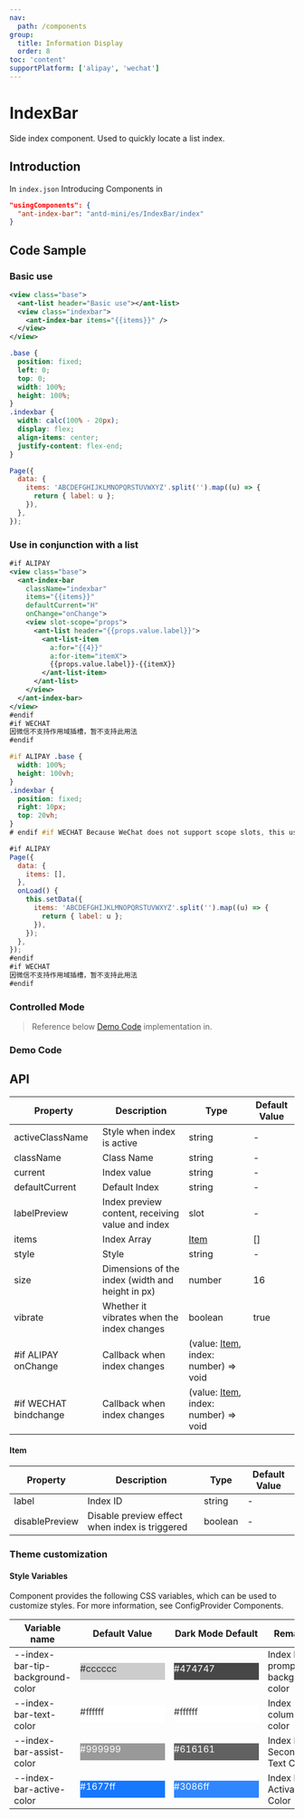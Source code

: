 ```yaml
---
nav:
  path: /components
group:
  title: Information Display
  order: 8
toc: 'content'
supportPlatform: ['alipay', 'wechat']
---
```


# IndexBar

Side index component. Used to quickly locate a list index.

## Introduction

In `index.json` Introducing Components in

```json
"usingComponents": {
  "ant-index-bar": "antd-mini/es/IndexBar/index"
}
```

## Code Sample

### Basic use

```xml
<view class="base">
  <ant-list header="Basic use"></ant-list>
  <view class="indexbar">
    <ant-index-bar items="{{items}}" />
  </view>
</view>
```

```css
.base {
  position: fixed;
  left: 0;
  top: 0;
  width: 100%;
  height: 100%;
}
.indexbar {
  width: calc(100% - 20px);
  display: flex;
  align-items: center;
  justify-content: flex-end;
}
```

```js
Page({
  data: {
    items: 'ABCDEFGHIJKLMNOPQRSTUVWXYZ'.split('').map((u) => {
      return { label: u };
    }),
  },
});
```

### Use in conjunction with a list

```xml
#if ALIPAY
<view class="base">
  <ant-index-bar
    className="indexbar"
    items="{{items}}"
    defaultCurrent="H"
    onChange="onChange">
    <view slot-scope="props">
      <ant-list header="{{props.value.label}}">
        <ant-list-item
          a:for="{{4}}"
          a:for-item="itemX">
          {{props.value.label}}-{{itemX}}
        </ant-list-item>
      </ant-list>
    </view>
  </ant-index-bar>
</view>
#endif
#if WECHAT
因微信不支持作用域插槽，暂不支持此用法
#endif
```

```css
#if ALIPAY .base {
  width: 100%;
  height: 100vh;
}
.indexbar {
  position: fixed;
  right: 10px;
  top: 20vh;
}
# endif #if WECHAT Because WeChat does not support scope slots, this usage is temporarily not supported# endif;
```

```js
#if ALIPAY
Page({
  data: {
    items: [],
  },
  onLoad() {
    this.setData({
      items: 'ABCDEFGHIJKLMNOPQRSTUVWXYZ'.split('').map((u) => {
        return { label: u };
      }),
    });
  },
});
#endif
#if WECHAT
因微信不支持作用域插槽，暂不支持此用法
#endif
```

### Controlled Mode

> Reference below [Demo Code](#demo-代码) implementation in.

### Demo Code

<code src='../../demo/pages/IndexBar/index'></code>

## API

| Property                   | Description                              | Type                                          | Default Value |
| ---------------------- | --------------------------------- | --------------------------------------------- | ------ |
| activeClassName        | Style when index is active                  | string                                        | -      |
| className              | Class Name                              | string                                        | -      |
| current                | Index value                            | string                                        | -      |
| defaultCurrent         | Default Index                          | string                                        | -      |
| labelPreview           | Index preview content, receiving value and index | slot                                          | -      |
| items                  | Index Array                          | [Item](#item)                                 | []     |
| style                  | Style                              | string                                        | -      |
| size                   | Dimensions of the index (width and height in px)       | number                                        | 16     |
| vibrate                | Whether it vibrates when the index changes                | boolean                                       | true   |
| #if ALIPAY onChange    | Callback when index changes                  | (value: [Item](#item), index: number) => void |
| #if WECHAT bindchange | Callback when index changes                  | (value: [Item](#item), index: number) => void |

#### Item

| Property           | Description                     | Type    | Default Value |
| -------------- | ------------------------ | ------- | ------ |
| label          | Index ID                 | string  | -      |
| disablePreview | Disable preview effect when index is triggered | boolean | -      |

### Theme customization

#### Style Variables

Component provides the following CSS variables, which can be used to customize styles. For more information, see ConfigProvider Components.

| Variable name                           | Default Value                                                                                            | Dark Mode Default                                                                                    | Remarks               |
| -------------------------------- | ------------------------------------------------------------------------------------------------- | ------------------------------------------------------------------------------------------------- | ------------------ |
| --index-bar-tip-background-color | <div style="width: 150px; height: 30px; background-color: #cccccc; color: #333333;">#cccccc</div> | <div style="width: 150px; height: 30px; background-color: #474747; color: #ffffff;">#474747</div> | Index bar prompt background color |
| --index-bar-text-color           | <div style="width: 150px; height: 30px; background-color: #ffffff; color: #333333;">#ffffff</div> | <div style="width: 150px; height: 30px; background-color: #ffffff; color: #333333;">#ffffff</div> | Index column text color     |
| --index-bar-assist-color         | <div style="width: 150px; height: 30px; background-color: #999999; color: #ffffff;">#999999</div> | <div style="width: 150px; height: 30px; background-color: #616161; color: #ffffff;">#616161</div> | Index Bar Secondary Text Color |
| --index-bar-active-color         | <div style="width: 150px; height: 30px; background-color: #1677ff; color: #ffffff;">#1677ff</div> | <div style="width: 150px; height: 30px; background-color: #3086ff; color: #ffffff;">#3086ff</div> | Index Bar Activation Color     |
